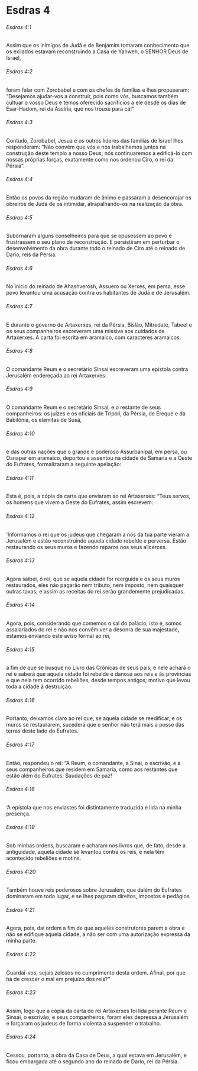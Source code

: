 # Esdras 4

###### Esdras 4:1

Assim que os inimigos de Judá e de Benjamim tomaram conhecimento que os exilados estavam reconstruindo a Casa de Yahweh, o SENHOR Deus de Israel,

###### Esdras 4:2

foram falar com Zorobabel e com os chefes de famílias e lhes propuseram: “Desejamos ajudar-vos a construir, pois como vós, buscamos também cultuar o vosso Deus e temos oferecido sacrifícios a ele desde os dias de Esar-Hadom, rei da Assíria, que nos trouxe para cá!”

###### Esdras 4:3

Contudo, Zorobabel, Jesua e os outros líderes das famílias de Israel lhes responderam: “Não convém que vós e nós trabalhemos juntos na construção deste templo a nosso Deus; nós continuaremos a edificá-lo com nossas próprias forças, exatamente como nos ordenou Ciro, o rei da Pérsia”.

###### Esdras 4:4

Então os povos da região mudaram de ânimo e passaram a desencorajar os obreiros de Judá de os intimidar, atrapalhando-os na realização da obra.

###### Esdras 4:5

Subornaram alguns conselheiros para que se opusessem ao povo e frustrassem o seu plano de reconstrução. E persistiram em perturbar o desenvolvimento da obra durante todo o reinado de Ciro até o reinado de Dario, reis da Pérsia.

###### Esdras 4:6

No início do reinado de Ahashverosh, Assuero ou Xerxes, em persa, esse povo levantou uma acusação contra os habitantes de Judá e de Jerusalém.

###### Esdras 4:7

E durante o governo de Artaxerxes, rei da Pérsia, Bislão, Mitredate, Tabeel e os seus companheiros escreveram uma missiva aos cuidados de Artaxerxes. A carta foi escrita em aramaico, com caracteres aramaicos.

###### Esdras 4:8

O comandante Reum e o secretário Sinsai escreveram uma epístola contra Jerusalém endereçada ao rei Artaxerxes:

###### Esdras 4:9

O comandante Reum e o secretário Sinsai, e o restante de seus companheiros: os juízes e os oficiais de Tripoli, da Pérsia, de Ereque e da Babilônia, os elamitas de Susã,

###### Esdras 4:10

e das outras nações que o grande e poderoso Assurbanípal, em persa, ou Osnapar em aramaico, deportou e assentou na cidade de Samaria e a Oeste do Eufrates, formalizaram a seguinte apelação:

###### Esdras 4:11

Esta é, pois, a cópia da carta que enviaram ao rei Artaxerxes: “Teus servos, os homens que vivem a Oeste do Eufrates, assim escrevem:

###### Esdras 4:12

‘Informamos o rei que os judeus que chegaram a nós da tua parte vieram a Jerusalém e estão reconstruindo aquela cidade rebelde e perversa. Estão restaurando os seus muros e fazendo reparos nos seus alicerces.

###### Esdras 4:13

Agora saibei, ó rei, que se aquela cidade for reerguida e os seus muros restaurados, eles não pagarão nem tributo, nem imposto, nem quaisquer outras taxas; e assim as receitas do rei serão grandemente prejudicadas.

###### Esdras 4:14

Agora, pois, considerando que comemos o sal do palácio, isto é, somos assalariados do rei e não nos convêm ver a desonra de sua majestade, estamos enviando este aviso formal ao rei,

###### Esdras 4:15

a fim de que se busque no Livro das Crônicas de seus pais, e nele achará o rei e saberá que aquela cidade foi rebelde e danosa aos reis e às províncias e que nela tem ocorrido rebeliões, desde tempos antigos; motivo que levou toda a cidade à destruição.

###### Esdras 4:16

Portanto, deixamos claro ao rei que, se aquela cidade se reedificar, e os muros se restaurarem, sucederá que o senhor não terá mais a posse das terras deste lado do Eufrates.

###### Esdras 4:17

Então, respondeu o rei: “A Reum, o comandante, a Sinai, o escrivão, e a seus companheiros que residem em Samaria, como aos restantes que estão além do Eufrates: Saudações de paz!

###### Esdras 4:18

‘A epístola que nos enviastes foi distintamente traduzida e lida na minha presença.

###### Esdras 4:19

Sob minhas ordens, buscaram e acharam nos livros que, de fato, desde a antiguidade, aquela cidade se levantou contra os reis, e nela têm acontecido rebeliões e motins.

###### Esdras 4:20

Também houve reis poderosos sobre Jerusalém, que dalém do Eufrates dominaram em todo lugar, e se lhes pagaram direitos, impostos e pedágios.

###### Esdras 4:21

Agora, pois, dai ordem a fim de que aqueles construtores parem a obra e não se edifique aquela cidade, a não ser com uma autorização expressa da minha parte.

###### Esdras 4:22

Guardai-vos, sejais zelosos no cumprimento desta ordem. Afinal, por que há de crescer o mal em prejuízo dos reis?”

###### Esdras 4:23

Assim, logo que a cópia da carta do rei Artaxerxes foi lida perante Reum e Sinsai, o escrivão, e seus companheiros, foram eles depressa a Jerusalém e forçaram os judeus de forma violenta a suspender o trabalho.

###### Esdras 4:24

Cessou, portanto, a obra da Casa de Deus, a qual estava em Jerusalém, e ficou embargada até o segundo ano do reinado de Dario, rei da Pérsia.

